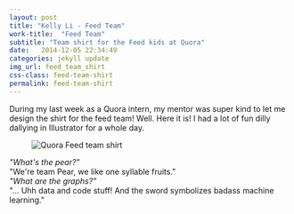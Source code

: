 ```yaml
---
layout: post
title: "Kelly Li - Feed Team"
work-title:  "Feed Team"
subtitle: "Team shirt for the Feed kids at Quora"
date:   2014-12-05 22:34:49
categories: jekyll update
img_url: feed_team_shirt
css-class: feed-team-shirt
permalink: feed-team-shirt
---
```

<section>
During my last week as a Quora intern, my mentor was super kind to let me design the shirt for the feed team! Well. Here it is! I had a lot of fun dilly dallying in Illustrator for a whole day.
</section>

<figure>
  <img src="{{'/img/feed_team_shirt.png' | prepend: site.baseurl}}" alt="Quora Feed team shirt">
</figure>

<section>
  <em>"What's the pear?"</em><br>
  "We're team Pear, we like one syllable fruits."<br>
  <em>"What are the graphs?"</em><br>
  "... Uhh data and code stuff! And the sword symbolizes badass machine learning."
</section>
